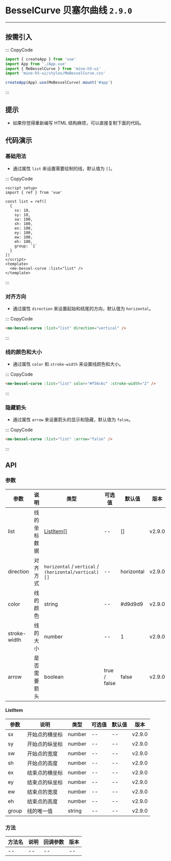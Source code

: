 # BesselCurve 贝塞尔曲线 `2.9.0`

---

## 按需引入

::: CopyCode

```js
import { createApp } from 'vue'
import App from './App.vue'
import { MeBesselCurve } from 'mine-h5-ui'
import 'mine-h5-ui/styles/MeBesselCurve.css'

createApp(App).use(MeBesselCurve).mount('#app')
```

:::

## 提示

- 如果你觉得重新编写 HTML 结构麻烦，可以直接复制下面的代码。

## 代码演示

### 基础用法

- 通过属性 `list` 来设置需要绘制的线，默认值为 `[]`。

::: CopyCode

```vue
<script setup>
import { ref } from 'vue'

const list = ref([
  {
    sx: 10,
    sy: 10,
    sw: 100,
    sh: 100,
    ex: 100,
    ey: 100,
    ew: 100,
    eh: 100,
    group: `1`
  }
])
</script>
<template>
  <me-bessel-curve :list="list" />
</template>
```

:::

### 对齐方向

- 通过属性 `direction` 来设置起始和结尾的方向，默认值为 `horizontal`。

::: CopyCode

```html
<me-bessel-curve :list="list" direction="vertical" />
```

:::

### 线的颜色和大小

- 通过属性 `color` 和 `stroke-width` 来设置线颜色和大小。

::: CopyCode

```html
<me-bessel-curve :list="list" color="#f56c6c" :stroke-width="2" />
```

:::

### 隐藏箭头

- 通过属性 `arrow` 来设置箭头的显示和隐藏，默认值为 `false`。

::: CopyCode

```html
<me-bessel-curve :list="list" :arrow="false" />
```

:::

## API

### 参数

| 参数         | 说明         | 类型                                                  | 可选值       | 默认值     | 版本   |
| ------------ | ------------ | ----------------------------------------------------- | ------------ | ---------- | ------ |
| list         | 线的坐标数据 | [ListItem[]](#listitem)                               | --           | []         | v2.9.0 |
| direction    | 对齐方式     | `horizontal` / `vertical` / `(horizontal/vertical)[]` | --           | horizontal | v2.9.0 |
| color        | 线的颜色     | string                                                | --           | #d9d9d9    | v2.9.0 |
| stroke-width | 线的大小     | number                                                | --           | 1          | v2.9.0 |
| arrow        | 是否需要箭头 | boolean                                               | true / false | false      | v2.9.0 |

#### ListItem

| 参数  | 说明           | 类型   | 可选值 | 默认值 | 版本   |
| ----- | -------------- | ------ | ------ | ------ | ------ |
| sx    | 开始点的横坐标 | number | --     | --     | v2.9.0 |
| sy    | 开始点的纵坐标 | number | --     | --     | v2.9.0 |
| sw    | 开始点的宽度   | number | --     | --     | v2.9.0 |
| sh    | 开始点的高度   | number | --     | --     | v2.9.0 |
| ex    | 结束点的横坐标 | number | --     | --     | v2.9.0 |
| ey    | 结束点的纵坐标 | number | --     | --     | v2.9.0 |
| ew    | 结束点的宽度   | number | --     | --     | v2.9.0 |
| eh    | 结束点的高度   | number | --     | --     | v2.9.0 |
| group | 线的唯一值     | string | --     | --     | v2.9.0 |

### 方法

| 方法名 | 说明 | 回调参数 | 版本 |
| ------ | ---- | -------- | ---- |
| --     | --   | --       | --   |

